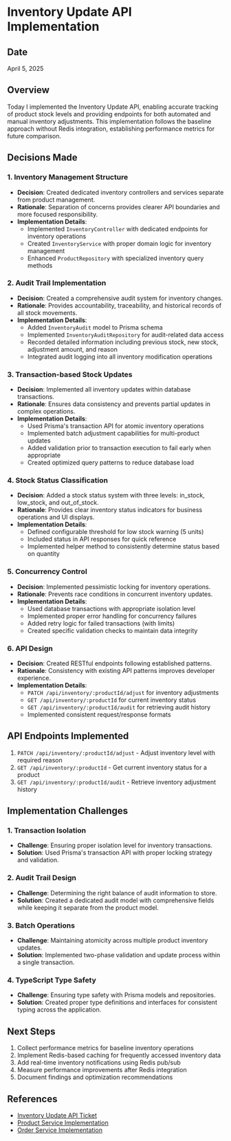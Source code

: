 # Inventory Update API Implementation

## Date
April 5, 2025

## Overview
Today I implemented the Inventory Update API, enabling accurate tracking of product stock levels and providing endpoints for both automated and manual inventory adjustments. This implementation follows the baseline approach without Redis integration, establishing performance metrics for future comparison.

## Decisions Made

### 1. Inventory Management Structure
- **Decision**: Created dedicated inventory controllers and services separate from product management.
- **Rationale**: Separation of concerns provides clearer API boundaries and more focused responsibility.
- **Implementation Details**:
  - Implemented `InventoryController` with dedicated endpoints for inventory operations
  - Created `InventoryService` with proper domain logic for inventory management
  - Enhanced `ProductRepository` with specialized inventory query methods

### 2. Audit Trail Implementation
- **Decision**: Created a comprehensive audit system for inventory changes.
- **Rationale**: Provides accountability, traceability, and historical records of all stock movements.
- **Implementation Details**:
  - Added `InventoryAudit` model to Prisma schema
  - Implemented `InventoryAuditRepository` for audit-related data access
  - Recorded detailed information including previous stock, new stock, adjustment amount, and reason
  - Integrated audit logging into all inventory modification operations

### 3. Transaction-based Stock Updates
- **Decision**: Implemented all inventory updates within database transactions.
- **Rationale**: Ensures data consistency and prevents partial updates in complex operations.
- **Implementation Details**:
  - Used Prisma's transaction API for atomic inventory operations
  - Implemented batch adjustment capabilities for multi-product updates
  - Added validation prior to transaction execution to fail early when appropriate
  - Created optimized query patterns to reduce database load

### 4. Stock Status Classification
- **Decision**: Added a stock status system with three levels: in_stock, low_stock, and out_of_stock.
- **Rationale**: Provides clear inventory status indicators for business operations and UI displays.
- **Implementation Details**:
  - Defined configurable threshold for low stock warning (5 units)
  - Included status in API responses for quick reference
  - Implemented helper method to consistently determine status based on quantity

### 5. Concurrency Control
- **Decision**: Implemented pessimistic locking for inventory operations.
- **Rationale**: Prevents race conditions in concurrent inventory updates.
- **Implementation Details**:
  - Used database transactions with appropriate isolation level
  - Implemented proper error handling for concurrency failures
  - Added retry logic for failed transactions (with limits)
  - Created specific validation checks to maintain data integrity

### 6. API Design
- **Decision**: Created RESTful endpoints following established patterns.
- **Rationale**: Consistency with existing API patterns improves developer experience.
- **Implementation Details**:
  - `PATCH /api/inventory/:productId/adjust` for inventory adjustments
  - `GET /api/inventory/:productId` for current inventory status
  - `GET /api/inventory/:productId/audit` for retrieving audit history
  - Implemented consistent request/response formats

## API Endpoints Implemented

1. `PATCH /api/inventory/:productId/adjust` - Adjust inventory level with required reason
2. `GET /api/inventory/:productId` - Get current inventory status for a product
3. `GET /api/inventory/:productId/audit` - Retrieve inventory adjustment history

## Implementation Challenges

### 1. Transaction Isolation
- **Challenge**: Ensuring proper isolation level for inventory transactions.
- **Solution**: Used Prisma's transaction API with proper locking strategy and validation.

### 2. Audit Trail Design
- **Challenge**: Determining the right balance of audit information to store.
- **Solution**: Created a dedicated audit model with comprehensive fields while keeping it separate from the product model.

### 3. Batch Operations
- **Challenge**: Maintaining atomicity across multiple product inventory updates.
- **Solution**: Implemented two-phase validation and update process within a single transaction.

### 4. TypeScript Type Safety
- **Challenge**: Ensuring type safety with Prisma models and repositories.
- **Solution**: Created proper type definitions and interfaces for consistent typing across the application.

## Next Steps

1. Collect performance metrics for baseline inventory operations
2. Implement Redis-based caching for frequently accessed inventory data
3. Add real-time inventory notifications using Redis pub/sub
4. Measure performance improvements after Redis integration
5. Document findings and optimization recommendations

## References
- [Inventory Update API Ticket](../stories/1_baseline/9_inventory_update_api.md)
- [Product Service Implementation](../../src/services/productService.ts)
- [Order Service Implementation](../../src/services/orderService.ts)
